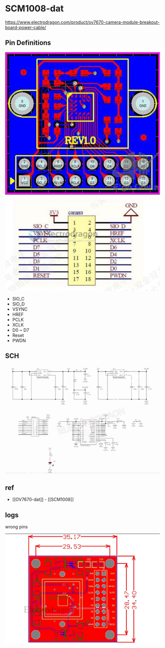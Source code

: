 
# SCM1008-dat 

https://www.electrodragon.com/product/ov7670-camera-module-breakout-board-power-cable/



## Pin Definitions 



![](2023-11-08-14-06-15.png)

![](2023-11-08-13-34-34.png)

- SIO_C
- SIO_D
- VSYNC
- HREF
- PCLK
- XCLK
- D0 ~ D7 
- Reset 
- PWDN



## SCH 

![](2023-11-08-13-51-57.png)


## ref 

- [[OV7670-dat]] - [[SCM1008]]


## logs 

wrong pins 

![](2023-11-08-13-53-12.png)